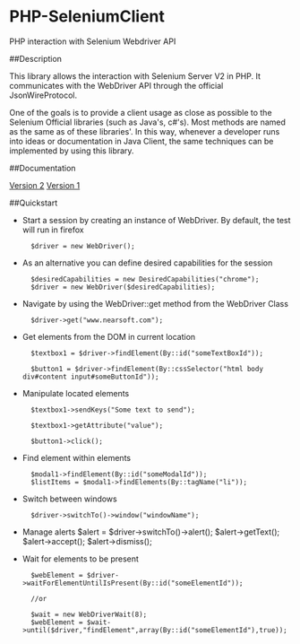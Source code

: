 PHP-SeleniumClient
=========================

PHP interaction with Selenium Webdriver API 

##Description

This library allows the interaction with Selenium Server V2 in PHP. It communicates with the WebDriver API through the official JsonWireProtocol.

One of the goals is to provide a client usage as close as possible to the Selenium Official libraries (such as Java's, c#'s). Most methods are named as the same as of these libraries'. In this way, whenever a developer runs into ideas or documentation in Java Client, the same techniques can be implemented by using this library.

##Documentation

[Version 2](http://nearsoft-php-seleniumclient.herokuapp.com/docs/v2/)
[Version 1](http://nearsoft-php-seleniumclient.herokuapp.com/docs/v1/)

##Quickstart

* Start a session by creating an instance of WebDriver. By default, the test will run in firefox
	
		$driver = new WebDriver();

* As an alternative you can define desired capabilities for the session
	
		$desiredCapabilities = new DesiredCapabilities("chrome");
		$driver = new WebDriver($desiredCapabilities);

* Navigate by using the WebDriver::get method from the WebDriver Class

		$driver->get("www.nearsoft.com");
	
* Get elements from the DOM in current location

		$textbox1 = $driver->findElement(By::id("someTextBoxId"));
		
		$button1 = $driver->findElement(By::cssSelector("html body div#content input#someButtonId"));

* Manipulate located elements

		$textbox1->sendKeys("Some text to send");
		
		$textbox1->getAttribute("value");
		
		$button1->click();
	
* Find element within elements

		$modal1->findElement(By::id("someModalId"));
		$listItems = $modal1->findElements(By::tagName("li"));
		
* Switch between windows

		$driver->switchTo()->window("windowName");
	
* Manage alerts
		$alert = $driver->switchTo()->alert();
		$alert->getText();
		$alert->accept();
		$alert->dismiss();
	
* Wait for elements to be present

		$webElement = $driver->waitForElementUntilIsPresent(By::id("someElementId"));
		
		//or
		
		$wait = new WebDriverWait(8);
		$webElement = $wait->until($driver,"findElement",array(By::id("someElementId"),true));

